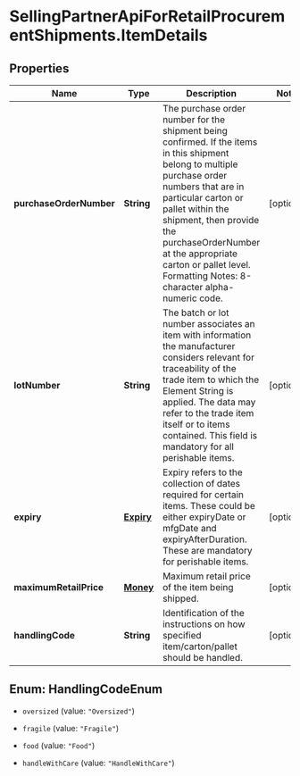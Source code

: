 # SellingPartnerApiForRetailProcurementShipments.ItemDetails

## Properties
Name | Type | Description | Notes
------------ | ------------- | ------------- | -------------
**purchaseOrderNumber** | **String** | The purchase order number for the shipment being confirmed. If the items in this shipment belong to multiple purchase order numbers that are in particular carton or pallet within the shipment, then provide the purchaseOrderNumber at the appropriate carton or pallet level. Formatting Notes: 8-character alpha-numeric code. | [optional] 
**lotNumber** | **String** | The batch or lot number associates an item with information the manufacturer considers relevant for traceability of the trade item to which the Element String is applied. The data may refer to the trade item itself or to items contained. This field is mandatory for all perishable items. | [optional] 
**expiry** | [**Expiry**](Expiry.md) | Expiry refers to the collection of dates required  for certain items. These could be either expiryDate or mfgDate and expiryAfterDuration. These are mandatory for perishable items. | [optional] 
**maximumRetailPrice** | [**Money**](Money.md) | Maximum retail price of the item being shipped. | [optional] 
**handlingCode** | **String** | Identification of the instructions on how specified item/carton/pallet should be handled. | [optional] 


<a name="HandlingCodeEnum"></a>
## Enum: HandlingCodeEnum


* `oversized` (value: `"Oversized"`)

* `fragile` (value: `"Fragile"`)

* `food` (value: `"Food"`)

* `handleWithCare` (value: `"HandleWithCare"`)




